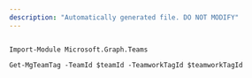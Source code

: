```yaml
---
description: "Automatically generated file. DO NOT MODIFY"
---
```


```powershellv1

Import-Module Microsoft.Graph.Teams

Get-MgTeamTag -TeamId $teamId -TeamworkTagId $teamworkTagId

```